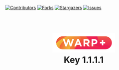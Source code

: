 [![Contributors](https://img.shields.io/github/contributors/truyem789/1.1.1.1.svg?style=for-the-badge)](https://github.com/truyem789/1.1.1.1/graphs/contributors)
[![Forks](https://img.shields.io/github/forks/truyem789/1.1.1.1.svg?style=for-the-badge)](https://github.com/truyem789/1.1.1.1/network/members)
[![Stargazers](https://img.shields.io/github/stars/truyem789/1.1.1.1.svg?style=for-the-badge)](https://github.com/truyem789/1.1.1.1/stargazers)
[![Issues](https://img.shields.io/github/issues/truyem789/1.1.1.1.svg?style=for-the-badge)](https://github.com/truyem789/1.1.1.1/issues)
<h1 align="center">
  <br>
  <a href="http://1.1.1.1"><img src="https://raw.githubusercontent.com/truyem789/1.1.1.1/main/Warp-plus-@4x.png" alt="Warp+" width="200"></a>
  <br>
  Key 1.1.1.1
  <br>
</h1>


